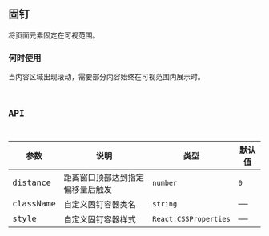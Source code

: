 
## 固钉
将页面元素固定在可视范围。

### 何时使用
当内容区域出现滚动，需要部分内容始终在可视范围内展示时。



<code
  src="./demo.tsx"
  title="基本用法"
  desc="最基本的用法"
/>

## API

| 参数 | 说明 | 类型 | 默认值 |
| --- | --- | --- | --- |
| distance |	距离窗口顶部达到指定偏移量后触发 |	`number` | 	`0`
| className |	自定义固钉容器类名 |	`string` | 	——
| style |	自定义固钉容器样式 |	`React.CSSProperties` |	——
